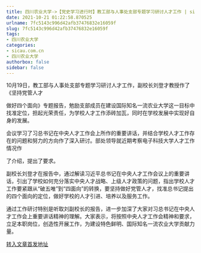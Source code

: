 ```yaml
---
title: 四川农业大学->【党史学习进行时】教工部与人事处支部专题学习研讨人才工作 | sicau.com.cn
date: 2021-10-21 01:22:58.870525
urlname: 7fc5143c996d42afb37476832e16059f
slug: 7fc5143c996d42afb37476832e16059f
tags: 
- 四川农业大学
categories:
- sicau.com.cn
- 四川农业大学
authorbox: false
sidebar: false
---
```

10月19日，教工部与人事处支部专题学习研讨人才工作，副校长刘登才教授作了《坚持党管人才

做好四个面向》专题报告，勉励支部成员在建设国际知名一流农业大学这一目标中找准定位，担起光荣责任，为学校人才工作添砖加瓦，同时在学校发展中实现好自身的发展。

会议学习了习总书记在中央人才工作会上所作的重要讲话，并结合学校人才工作存在的问题和努力的方向作了深入研讨。部处领导就近期考察电子科技大学人才工作情况作
<!--more-->
了介绍，提出了要求。

副校长刘登才在报告中，通过解读习近平总书记在中央人才工作会议上的重要讲话，引出了学校如何充分落实中央人才战略、上级人才政策的问题，指出学校人才工作要紧跟从“破五唯”到“四面向”的转换，要坚持做好党管人才，找准总书记提出的四个面向的定位，做好学校的人才引进、培养以及服务工作。

通过工作研讨特别是听取刘副校长的报告，进一步加深了大家对习总书记在中央人才工作会上重要讲话精神的理解。大家表示，将按照中央人才工作会精神和要求，立足本职岗位，创造性开展工作，为建设特色鲜明、国际知名一流农业大学贡献力量。



[转入文章首发地址](https://news.sicau.edu.cn/info/1078/65012.htm)